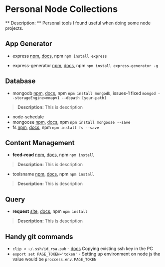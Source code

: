 # Personal Node Collections

** Description: **
	Personal tools I found useful when doing some node projects.

## App Generator
- express [npm](https://expressjs.com/), [docs](https://expressjs.com/en/starter/installing.html), npm `npm install express`

- express-generator [npm](https://expressjs.com/), [docs](https://expressjs.com/en/starter/generator.html), npm `npm install express-generator -g`


## Database
- mongodb [npm](http://link.here), [docs](http://link.here), npm `npm install mongodb`, issues-1 fixed `mongod --storageEngine=mmapv1 --dbpath [your-path]`
> **Description:** This is description
- node-schedule
- mongoose [npm](http://link.here), [docs](https://scotch.io/tutorials/using-mongoosejs-in-node-js-and-mongodb-applications), npm `npm install mongoose --save`
- fs [npm](http://link.here), [docs](https://scotch.io/tutorials/using-mongoosejs-in-node-js-and-mongodb-applications), npm `npm install fs --save`

## Content Management
- **feed-read** [npm](http://link.here), [docs](http://link.here), npm `npm install `
> **Description:** This is description
- toolsname [npm](http://link.here), [docs](http://link.here), npm `npm install `
> **Description:** This is description

## Query

- **request** [site](http://link.here), [docs](http://link.here), npm `npm install `
> **Description:** This is description


## Handy git commands
- `clip < ~/.ssh/id_rsa.pub` - [docs](https://help.github.com/articles/adding-a-new-ssh-key-to-your-github-account/) Copying existing ssh key in the PC
- `export set PAGE_TOKEN='token'` - Setting up environment on node js the value would be `proccess.env.PAGE_TOKEN`